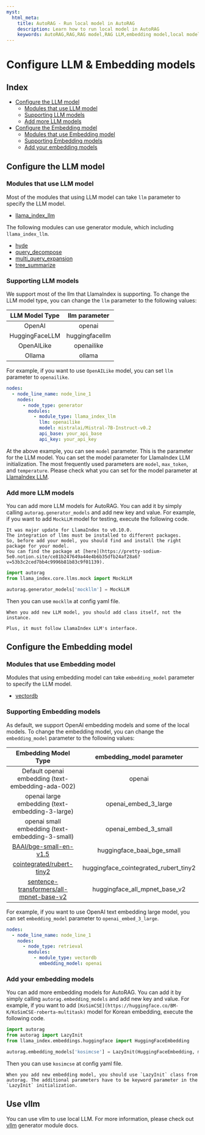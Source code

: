 ```yaml
---
myst:
  html_meta:
    title: AutoRAG - Run local model in AutoRAG
    description: Learn how to run local model in AutoRAG
    keywords: AutoRAG,RAG,RAG model,RAG LLM,embedding model,local model
---
```


# Configure LLM & Embedding models

## Index

- [Configure the LLM model](#configure-the-llm-model)
    - [Modules that use LLM model](#modules-that-use-llm-model)
    - [Supporting LLM models](#supporting-llm-models)
    - [Add more LLM models](#add-more-llm-models)
- [Configure the Embedding model](#configure-the-embedding-model)
    - [Modules that use Embedding model](#modules-that-use-embedding-model)
    - [Supporting Embedding models](#supporting-embedding-models)
    - [Add your embedding models](#add-your-embedding-models)

## Configure the LLM model

### Modules that use LLM model

Most of the modules that using LLM model can take `llm` parameter to specify the LLM model.

- [llama_index_llm](nodes/generator/llama_index_llm.md)

The following modules can use generator module, which including `llama_index_llm`.

- [hyde](nodes/query_expansion/hyde.md)
- [query_decompose](nodes/query_expansion/query_decompose.md)
- [multi_query_expansion](nodes/query_expansion/multi_query_expansion.md)
- [tree_summarize](nodes/passage_compressor/tree_summarize.md)

### Supporting LLM models

We support most of the llm that LlamaIndex is supporting.
To change the LLM model type, you can change the `llm` parameter to the following values:

| LLM Model Type | llm parameter  |
|:--------------:|:--------------:|
|     OpenAI     |     openai     |
| HuggingFaceLLM | huggingfacellm |
|   OpenAILike   |   openailike   |
|     Ollama     |     ollama     |

For example, if you want to use `OpenAILike` model, you can set `llm` parameter to `openailike`.

```yaml
nodes:
  - node_line_name: node_line_1
    nodes:
      - node_type: generator
        modules:
          - module_type: llama_index_llm
            llm: openailike
            model: mistralai/Mistral-7B-Instruct-v0.2
            api_base: your_api_base
            api_key: your_api_key
```

At the above example, you can see `model` parameter.
This is the parameter for the LLM model.
You can set the model parameter for LlamaIndex LLM initialization.
The most frequently used parameters are `model`, `max_token`, and `temperature`.
Please check what you can set for the model parameter
at [LlamaIndex LLM](https://docs.llamaindex.ai/en/latest/api_reference/llms.html).

### Add more LLM models

You can add more LLM models for AutoRAG.
You can add it by simply calling `autorag.generator_models` and add new key and value.
For example, if you want to add `MockLLM` model for testing, execute the following code.

```{attention}
It was major update for LlamaIndex to v0.10.0. 
The integration of llms must be installed to different packages.
So, before add your model, you should find and install the right package for your model.
You can find the package at [here](https://pretty-sodium-5e0.notion.site/ce81b247649a44e4b6b35dfb24af28a6?v=53b3c2ced7bb4c9996b81b83c9f01139).
```

```python
import autorag
from llama_index.core.llms.mock import MockLLM

autorag.generator_models['mockllm'] = MockLLM
```

Then you can use `mockllm` at config yaml file.

```{caution}
When you add new LLM model, you should add class itself, not the instance.

Plus, it must follow LlamaIndex LLM's interface.
```

## Configure the Embedding model

### Modules that use Embedding model

Modules that using embedding model can take `embedding_model` parameter to specify the LLM model.

- [vectordb](nodes/retrieval/vectordb.md)

### Supporting Embedding models

As default, we support OpenAI embedding models and some of the local models.
To change the embedding model, you can change the `embedding_model` parameter to the following values:

|                                           Embedding Model Type                                            |       embedding_model parameter       |
|:---------------------------------------------------------------------------------------------------------:|:-------------------------------------:|
|                             Default openai embedding (text-embedding-ada-002)                             |                openai                 |
|                              openai large embedding (text-embedding-3-large)                              |         openai_embed_3_large          |
|                              openai small embedding (text-embedding-3-small)                              |         openai_embed_3_small          |
|                  [BAAI/bge-small-en-v1.5](https://huggingface.co/BAAI/bge-small-en-v1.5)                  |      huggingface_baai_bge_small       |
|               [cointegrated/rubert-tiny2](https://huggingface.co/cointegrated/rubert-tiny2)               | huggingface_cointegrated_rubert_tiny2 |
| [sentence-transformers/all-mpnet-base-v2](https://huggingface.co/sentence-transformers/all-mpnet-base-v2) |     huggingface_all_mpnet_base_v2     |

For example, if you want to use OpenAI text embedding large model, you can set `embedding_model` parameter
to `openai_embed_3_large`.

```yaml
nodes:
  - node_line_name: node_line_1
    nodes:
      - node_type: retrieval
        modules:
          - module_type: vectordb
            embedding_model: openai
```

### Add your embedding models

You can add more embedding models for AutoRAG.
You can add it by simply calling `autorag.embedding_models` and add new key and value.
For example,
if you want to add `[KoSimCSE](https://huggingface.co/BM-K/KoSimCSE-roberta-multitask)` model for Korean embedding,
execute the following code.

```python
import autorag
from autorag import LazyInit
from llama_index.embeddings.huggingface import HuggingFaceEmbedding

autorag.embedding_models['kosimcse'] = LazyInit(HuggingFaceEmbedding, model_name="BM-K/KoSimCSE-roberta-multitask")
```

Then you can use `kosimcse` at config yaml file.

```{caution}
When you add new embedding model, you should use `LazyInit` class from autorag. The additional parameters have to be keyword parameter in the `LazyInit` initialization. 
```

## Use vllm

You can use vllm to use local LLM. For more information, please check out [vllm](nodes/generator/vllm.md) generator
module docs.
